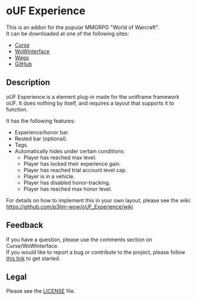 # oUF Experience

This is an addon for the popular MMORPG "World of Warcraft".  
It can be downloaded at one of the following sites:

- [Curse](https://www.curseforge.com/wow/addons/ouf-experience)
- [WoWInterface](https://wowinterface.com/downloads/info10647)
- [Wago](https://addons.wago.io/addons/ouf-experience)
- [GitHub](https://github.com/p3lim-wow/oUF_Experience/releases)

## Description

oUF Experience is a element plug-in made for the unitframe framework oUF.
It does nothing by itself, and requires a layout that supports it to function.

It has the following features:

- Experience/honor bar.
- Rested bar (optional).
- Tags.
- Automatically hides under certain conditions:
	- Player has reached max level.
	- Player has locked their experience gain.
	- Player has reached trial account level cap.
	- Player is in a vehicle.
	- Player has disabled honor-tracking.
	- Player has reached max honor level.

For details on how to implement this in your own layout, please see the wiki:  
<https://github.com/p3lim-wow/oUF_Experience/wiki>

## Feedback

If you have a question, please use the comments section on Curse/WoWInterface.  
If you would like to report a bug or contribute to the project, please follow [this link](//github.com/p3lim-wow/oUF_Experience/issues?q=) to get started.

## Legal

Please see the [LICENSE](//github.com/p3lim-wow/oUF_Experience/blob/master/LICENSE.txt) file.
